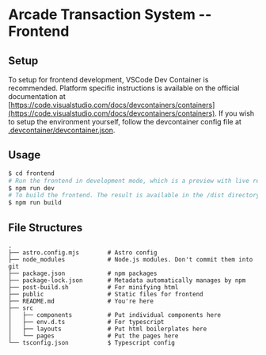 # Arcade Transaction System -- Frontend

## Setup

To setup for frontend development, VSCode Dev Container is recommended. Platform specific instructions is available on the official documentation at [https://code.visualstudio.com/docs/devcontainers/containers](https://code.visualstudio.com/docs/devcontainers/containers). If you wish to setup the environment yourself, follow the devcontainer config file at [.devcontainer/devcontainer.json](.devcontainer/devcontainer.json).

## Usage

```sh
$ cd frontend
# Run the frontend in development mode, which is a preview with live reload.
$ npm run dev
# To build the frontend. The result is available in the /dist directory
$ npm run build
```

## File Structures

```
.
├── astro.config.mjs		# Astro config
├── node_modules			# Node.js modules. Don't commit them into git
├── package.json			# npm packages
├── package-lock.json		# Metadata automatically manages by npm
├── post-build.sh			# For minifying html
├── public					# Static files for frontend
├── README.md				# You're here
├── src					
│   ├── components			# Put individual components here
│   ├── env.d.ts			# For typescript			
│   ├── layouts				# Put html boilerplates here
│   └── pages				# Put the pages here
└── tsconfig.json			$ Typescript config
```
